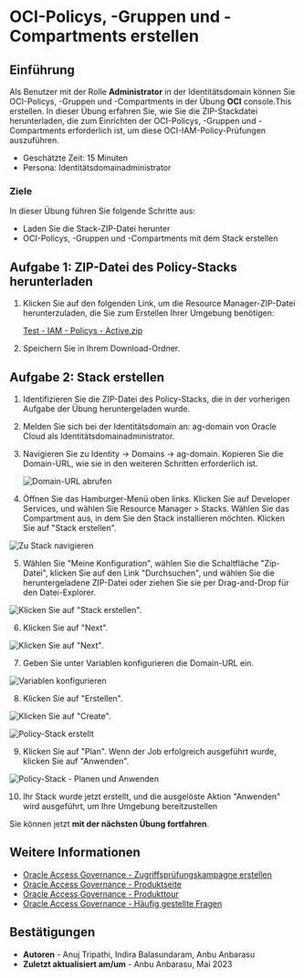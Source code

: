 # OCI-Policys, -Gruppen und -Compartments erstellen

## Einführung

Als Benutzer mit der Rolle **Administrator** in der Identitätsdomain können Sie OCI-Policys, -Gruppen und -Compartments in der Übung **OCI** console.This erstellen. In dieser Übung erfahren Sie, wie Sie die ZIP-Stackdatei herunterladen, die zum Einrichten der OCI-Policys, -Gruppen und -Compartments erforderlich ist, um diese OCI-IAM-Policy-Prüfungen auszuführen.

*   Geschätzte Zeit: 15 Minuten
*   Persona: Identitätsdomainadministrator

### Ziele

In dieser Übung führen Sie folgende Schritte aus:

*   Laden Sie die Stack-ZIP-Datei herunter
*   OCI-Policys, -Gruppen und -Compartments mit dem Stack erstellen

## Aufgabe 1: ZIP-Datei des Policy-Stacks herunterladen

1.  Klicken Sie auf den folgenden Link, um die Resource Manager-ZIP-Datei herunterzuladen, die Sie zum Erstellen Ihrer Umgebung benötigen:
    
    [Test - IAM - Policys - Active.zip](https://objectstorage.us-ashburn-1.oraclecloud.com/p/AUKfPIGuTde04z4OnuaZN2EP0LxNl4hJWI2jZiTw23aWzSoa2_Byvs8OGPw20-dt/n/c4u04/b/livelabsfiles/o/security-library/IAM-Policies-Sample.zip)
    
2.  Speichern Sie in Ihrem Download-Ordner.
    

## Aufgabe 2: Stack erstellen

1.  Identifizieren Sie die ZIP-Datei des Policy-Stacks, die in der vorherigen Aufgabe der Übung heruntergeladen wurde.
    
2.  Melden Sie sich bei der Identitätsdomain an: ag-domain von Oracle Cloud als Identitätsdomainadministrator.
    
3.  Navigieren Sie zu Identity -> Domains -> ag-domain. Kopieren Sie die Domain-URL, wie sie in den weiteren Schritten erforderlich ist.
    
    ![Domain-URL abrufen](images/domain-url.png)
    
4.  Öffnen Sie das Hamburger-Menü oben links. Klicken Sie auf Developer Services, und wählen Sie Resource Manager > Stacks. Wählen Sie das Compartment aus, in dem Sie den Stack installieren möchten. Klicken Sie auf "Stack erstellen".
    

![Zu Stack navigieren](images/navigate-to-stack.png)

5.  Wählen Sie "Meine Konfiguration", wählen Sie die Schaltfläche "Zip-Datei", klicken Sie auf den Link "Durchsuchen", und wählen Sie die heruntergeladene ZIP-Datei oder ziehen Sie sie per Drag-and-Drop für den Datei-Explorer.

![Klicken Sie auf "Stack erstellen".](images/click-create-stack.png)

6.  Klicken Sie auf "Next".

![Klicken Sie auf "Next".](images/click-next.png)

7.  Geben Sie unter Variablen konfigurieren die Domain-URL ein.

![Variablen konfigurieren](images/configure-variables.png)

8.  Klicken Sie auf "Erstellen".

![Klicken Sie auf "Create".](images/stack-created.png)

![Policy-Stack erstellt](images/policy-stack-created.png)

9.  Klicken Sie auf "Plan". Wenn der Job erfolgreich ausgeführt wurde, klicken Sie auf "Anwenden".

![Policy-Stack - Planen und Anwenden](images/plan-apply.png)

10.  Ihr Stack wurde jetzt erstellt, und die ausgelöste Aktion "Anwenden" wird ausgeführt, um Ihre Umgebung bereitzustellen

Sie können jetzt **mit der nächsten Übung fortfahren**.

## Weitere Informationen

*   [Oracle Access Governance - Zugriffsprüfungskampagne erstellen](https://docs.oracle.com/en/cloud/paas/access-governance/pdapg/index.html)
*   [Oracle Access Governance - Produktseite](https://www.oracle.com/security/cloud-security/access-governance/)
*   [Oracle Access Governance - Produkttour](https://www.oracle.com/webfolder/s/quicktours/paas/pt-sec-access-governance/index.html)
*   [Oracle Access Governance - Häufig gestellte Fragen](https://www.oracle.com/security/cloud-security/access-governance/faq/)

## Bestätigungen

*   **Autoren** - Anuj Tripathi, Indira Balasundaram, Anbu Anbarasu
*   **Zuletzt aktualisiert am/um** - Anbu Anbarasu, Mai 2023